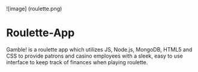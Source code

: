 ![image] (roulette.png)
# Roulette-App
Gamble! is a roulette app which utilizes JS, Node.js, MongoDB, HTML5 and CSS to provide patrons and casino employees with a sleek, easy to use interface to keep track of finances when playing roulette.
